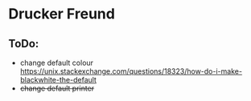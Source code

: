 # Drucker Freund

## ToDo:
 - change default colour https://unix.stackexchange.com/questions/18323/how-do-i-make-blackwhite-the-default
 - ~~change default printer~~